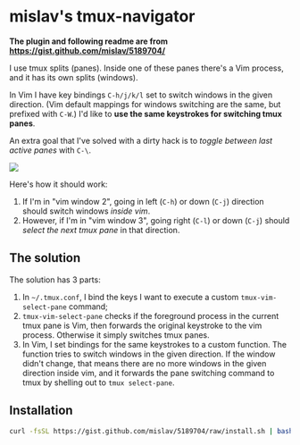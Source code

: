 # mislav's tmux-navigator

**The plugin and following readme are from https://gist.github.com/mislav/5189704/**

I use tmux splits (panes). Inside one of these panes there's a Vim process, and it has its own splits (windows).

In Vim I have key bindings `C-h/j/k/l` set to switch windows in the given direction. (Vim default mappings for windows switching are the same, but prefixed with `C-W`.) I'd like to **use the same keystrokes for switching tmux panes**.

An extra goal that I've solved with a dirty hack is to *toggle between last active panes* with `C-\`.

![](http://f.cl.ly/items/3O0B0U2I041c420u163w/tmux%20vim%20panes%20hack.png)

Here's how it should work:

1. If I'm in "vim window 2", going in left (`C-h`) or down (`C-j`) direction should switch windows _inside vim_.
2. However, if I'm in "vim window 3", going right (`C-l`) or down (`C-j`) should _select the next tmux pane_ in that direction.

## The solution

The solution has 3 parts:

1. In `~/.tmux.conf`, I bind the keys I want to execute a custom `tmux-vim-select-pane` command;
2. `tmux-vim-select-pane` checks if the foreground process in the current tmux pane is Vim, then forwards the original keystroke to the vim process. Otherwise it simply switches tmux panes.
3. In Vim, I set bindings for the same keystrokes to a custom function. The function tries to switch windows in the given direction. If the window didn't change, that means there are no more windows in the given direction inside vim, and it forwards the pane switching command to tmux by shelling out to `tmux select-pane`.

## Installation

```sh
curl -fsSL https://gist.github.com/mislav/5189704/raw/install.sh | bash -e
```
